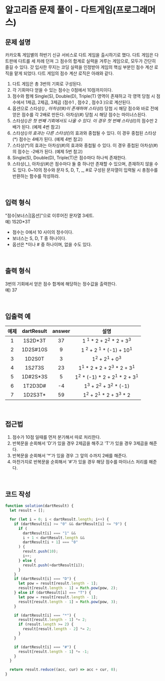 # 알고리즘 문제 풀이 - 다트게임(프로그래머스)

## 문제 설명

카카오톡 게임별의 하반기 신규 서비스로 다트 게임을 출시하기로 했다. 다트 게임은 다트판에 다트를 세 차례 던져 그 점수의 합계로 실력을 겨루는 게임으로, 모두가 간단히 즐길 수 있다.
갓 입사한 무지는 코딩 실력을 인정받아 게임의 핵심 부분인 점수 계산 로직을 맡게 되었다. 다트 게임의 점수 계산 로직은 아래와 같다.

1. 다트 게임은 총 3번의 기회로 구성된다.
2. 각 기회마다 얻을 수 있는 점수는 0점에서 10점까지이다.
3. 점수와 함께 Single(S), Double(D), Triple(T) 영역이 존재하고 각 영역 당첨 시 점수에서 1제곱, 2제곱, 3제곱 (점수1 , 점수2 , 점수3 )으로 계산된다.
4. 옵션으로 스타상(_) , 아차상(#)이 존재하며 스타상(_) 당첨 시 해당 점수와 바로 전에 얻은 점수를 각 2배로 만든다. 아차상(#) 당첨 시 해당 점수는 마이너스된다.
5. 스타상(_)은 첫 번째 기회에서도 나올 수 있다. 이 경우 첫 번째 스타상(_)의 점수만 2배가 된다. (예제 4번 참고)
6. 스타상(_)의 효과는 다른 스타상(_)의 효과와 중첩될 수 있다. 이 경우 중첩된 스타상(\*) 점수는 4배가 된다. (예제 4번 참고)
7. 스타상(\*)의 효과는 아차상(#)의 효과와 중첩될 수 있다. 이 경우 중첩된 아차상(#)의 점수는 -2배가 된다. (예제 5번 참고)
8. Single(S), Double(D), Triple(T)은 점수마다 하나씩 존재한다.
9. 스타상(_), 아차상(#)은 점수마다 둘 중 하나만 존재할 수 있으며, 존재하지 않을 수도 있다.
   0~10의 정수와 문자 S, D, T, _, #로 구성된 문자열이 입력될 시 총점수를 반환하는 함수를 작성하라.

<br />

## 입력 형식

"점수|보너스|[옵션]"으로 이루어진 문자열 3세트.<br />
예) 1S2D\*3T

- 점수는 0에서 10 사이의 정수이다.
- 보너스는 S, D, T 중 하나이다.
- 옵선은 \*이나 # 중 하나이며, 없을 수도 있다.

<br />

## 출력 형식

3번의 기회에서 얻은 점수 합계에 해당하는 정수값을 출력한다.<br />
예) 37

<br />

## 입출력 예

| 예제 | dartResult | answer |                              설명                               |
| :--: | :--------: | :----: | :-------------------------------------------------------------: |
|  1   |  1S2D\*3T  |   37   |    1 <sup>1</sup> \* 2 + 2<sup>2</sup> \* 2 + 3<sup>3</sup>     |
|  2   |  1D2S#10S  |   9    |    1 <sup>2</sup> + 2 <sup>1</sup> \* (-1) + 10<sup>1</sup>     |
|  3   |   1D2S0T   |   3    |          1<sup>2</sup> + 2<sup>1</sup> + 0<sup>3</sup>          |
|  4   |  1S*2T*3S  |   23   |  1<sup>1</sup> \* 2 \* 2 + 2<sup>3</sup> \* 2 + 3<sup>1</sup>   |
|  5   | 1D#2S\*3S  |   5    | 1<sup>2</sup> \* (-1) \* 2 + 2<sup>1</sup> \* 2 + 3<sup>1</sup> |
|  6   |  1T2D3D#   |   -4   |      1<sup>3</sup> + 2<sup>2</sup> + 3<sup>2</sup> \* (-1)      |
|  7   |  1D2S3T\*  |   59   |     1<sup>2</sup> + 2<sup>1</sup> \* 2 + 3<sup>3</sup> \* 2     |

<br />

## 접근법

1. 점수가 10점 일때를 먼저 분기해서 따로 처리한다.
2. 반복문을 순회해서 'D'가 있을 경우 2제곱을 해주고 'T'가 있을 경우 3제곱을 해준다.
3. 반복문을 순회해서 '\*'가 있을 경우 그 앞의 수까지 2배를 해준다.
4. 마찬가지로 반복문을 순회해서 '#'가 있을 경우 해당 점수를 마이너스 처리를 해준다.

 <br />

## 코드 작성

```js
function solution(dartResult) {
  let result = [];

  for (let i = 0; i < dartResult.length; i++) {
    if (dartResult[i] >= "0" && dartResult[i] <= "9") {
      if (
        dartResult[i] === "1" &&
        i + 1 < dartResult.length &&
        dartResult[i + 1] === "0"
      ) {
        result.push(10);
        i++;
      } else {
        result.push(+dartResult[i]);
      }
    }
    if (dartResult[i] === "D") {
      let pow = result[result.length - 1];
      result[result.length - 1] = Math.pow(pow, 2);
    } else if (dartResult[i] === "T") {
      let pow = result[result.length - 1];
      result[result.length - 1] = Math.pow(pow, 3);
    }

    if (dartResult[i] === "*") {
      result[result.length - 1] *= 2;
      if (result.length >= 2) {
        result[result.length - 2] *= 2;
      }
    }

    if (dartResult[i] === "#") {
      result[result.length - 1] *= -1;
    }
  }

  return result.reduce((acc, cur) => acc + cur, 0);
}
```

<br />
